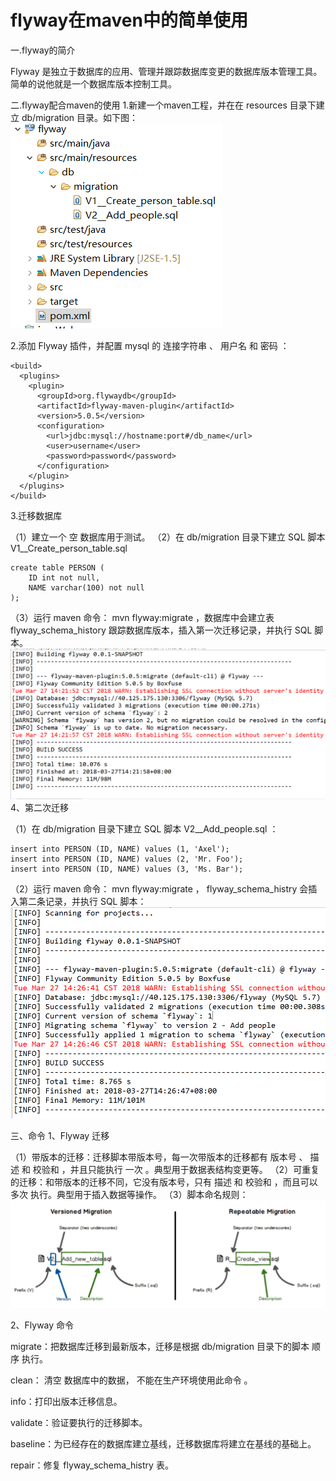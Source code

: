 # flyway在maven中的简单使用 #

一.flyway的简介
  
  Flyway 是独立于数据库的应用、管理并跟踪数据库变更的数据库版本管理工具。
简单的说他就是一个数据库版本控制工具。

二.flyway配合maven的使用
1.新建一个maven工程，并在在 resources 目录下建立 db/migration 目录。如下图：
![](pic/flyway-maven/1.PNG)

2.添加 Flyway 插件，并配置 mysql 的 连接字符串 、 用户名 和 密码 ：
```
<build>
  <plugins>
    <plugin>
      <groupId>org.flywaydb</groupId>
      <artifactId>flyway-maven-plugin</artifactId>
      <version>5.0.5</version>
      <configuration>
        <url>jdbc:mysql://hostname:port#/db_name</url>
        <user>username</user>
        <password>password</password>
      </configuration>
    </plugin>
  </plugins>
</build>
```
3.迁移数据库

（1）建立一个 空 数据库用于测试。
（2）在 db/migration 目录下建立 SQL 脚本 V1__Create_person_table.sql 
```
create table PERSON (
    ID int not null,
    NAME varchar(100) not null
);
```
（3）运行 maven 命令： mvn flyway:migrate ，数据库中会建立表 flyway_schema_history 跟踪数据库版本，插入第一次迁移记录，并执行 SQL 脚本。
![](pic/flyway-maven/2.PNG)
4、第二次迁移

（1）在 db/migration 目录下建立 SQL 脚本 V2__Add_people.sql ：
```
insert into PERSON (ID, NAME) values (1, 'Axel');
insert into PERSON (ID, NAME) values (2, 'Mr. Foo');
insert into PERSON (ID, NAME) values (3, 'Ms. Bar');
```
（2）运行 maven 命令： mvn flyway:migrate ， flyway_schema_histry 会插入第二条记录，并执行 SQL 脚本：
![](pic/flyway-maven/3.PNG)

三、命令
1、Flyway 迁移

（1）带版本的迁移：迁移脚本带版本号，每一次带版本的迁移都有 版本号 、 描述 和 校验和 ，并且只能执行 一次 。典型用于数据表结构变更等。
（2）可重复的迁移：和带版本的迁移不同，它没有版本号，只有 描述 和 校验和 ，而且可以 多次 执行。典型用于插入数据等操作。
（3）脚本命名规则：
![](pic/flyway-maven/4.PNG)

2、Flyway 命令

migrate：把数据库迁移到最新版本，迁移是根据 db/migration 目录下的脚本 顺序 执行。

clean： 清空 数据库中的数据， 不能在生产环境使用此命令 。

info：打印出版本迁移信息。

validate：验证要执行的迁移脚本。

baseline：为已经存在的数据库建立基线，迁移数据库将建立在基线的基础上。

repair：修复 flyway_schema_histry 表。